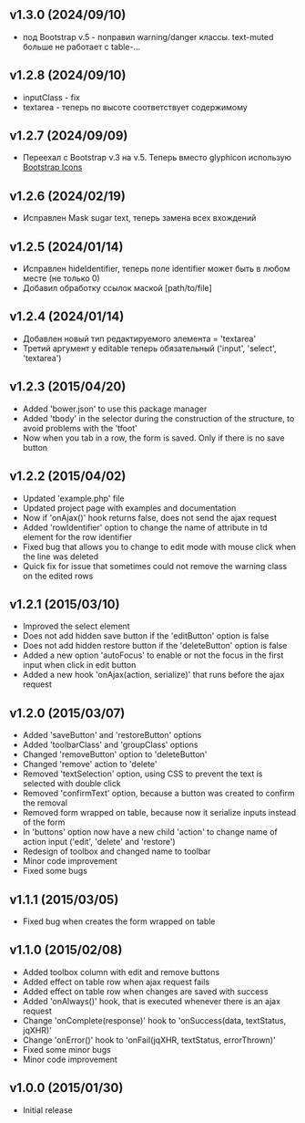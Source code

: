v1.3.0 (2024/09/10)
-------------------
- под Bootstrap v.5 - поправил warning/danger классы. text-muted больше не работает с table-...

v1.2.8 (2024/09/10)
-------------------
- inputClass - fix
- textarea - теперь по высоте соответствует содержимому

v1.2.7 (2024/09/09)
-------------------
- Переехал с Bootstrap v.3 на v.5. Теперь вместо glyphicon использую [Bootstrap Icons](https://github.com/twbs/icons/releases/tag/v1.11.3)

v1.2.6 (2024/02/19)
-------------------
- Исправлен Mask sugar text, теперь замена всех вхождений

v1.2.5 (2024/01/14)
-------------------
- Исправлен hideIdentifier, теперь поле identifier может быть в любом месте (не только 0) 
- Добавил обработку ссылок маской [path/to/file]

v1.2.4 (2024/01/14)
-------------------
- Добавлен новый тип редактируемого элемента = 'textarea'
- Третий аргумент у editable теперь обязательный ('input', 'select', 'textarea')

v1.2.3 (2015/04/20)
-------------------
- Added 'bower.json' to use this package manager
- Added 'tbody' in the selector during the construction of the structure, to avoid problems with the 'tfoot'
- Now when you tab in a row, the form is saved. Only if there is no save button

v1.2.2 (2015/04/02)
-------------------
- Updated 'example.php' file
- Updated project page with examples and documentation
- Now if 'onAjax()' hook returns false, does not send the ajax request
- Added 'rowIdentifier' option to change the name of attribute in td element for the row identifier
- Fixed bug that allows you to change to edit mode with mouse click when the line was deleted
- Quick fix for issue that sometimes could not remove the warning class on the edited rows

v1.2.1 (2015/03/10)
-------------------
- Improved the select element
- Does not add hidden save button if the 'editButton' option is false
- Does not add hidden restore button if the 'deleteButton' option is false
- Added a new option 'autoFocus' to enable or not the focus in the first input when click in edit button
- Added a new hook 'onAjax(action, serialize)' that runs before the ajax request

v1.2.0 (2015/03/07)
-------------------
- Added 'saveButton' and 'restoreButton' options
- Added 'toolbarClass' and 'groupClass' options
- Changed 'removeButton' option to 'deleteButton'
- Changed 'remove' action to 'delete'
- Removed 'textSelection' option, using CSS to prevent the text is selected with double click
- Removed 'confirmText' option, because a button was created to confirm the removal
- Removed form wrapped on table, because now it serialize inputs instead of the form
- In 'buttons' option now have a new child 'action' to change name of action input ('edit', 'delete' and 'restore')
- Redesign of toolbox and changed name to toolbar
- Minor code improvement
- Fixed some bugs

v1.1.1 (2015/03/05)
-------------------
- Fixed bug when creates the form wrapped on table

v1.1.0 (2015/02/08)
-------------------
- Added toolbox column with edit and remove buttons
- Added effect on table row when ajax request fails
- Added effect on table row when changes are saved with success
- Added 'onAlways()' hook, that is executed whenever there is an ajax request
- Change 'onComplete(response)' hook to 'onSuccess(data, textStatus, jqXHR)'
- Change 'onError()' hook to 'onFail(jqXHR, textStatus, errorThrown)'
- Fixed some minor bugs
- Minor code improvement

v1.0.0 (2015/01/30)
-------------------
- Initial release